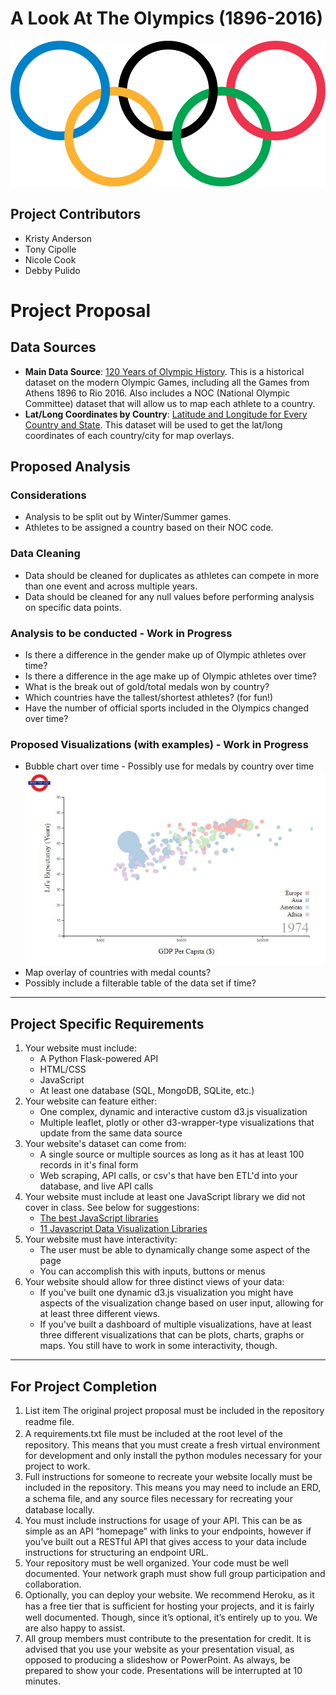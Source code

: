 # A Look At The Olympics (1896-2016)

![Olympic Rings](assets/images/olympic_rings.png)

## Project Contributors

- Kristy Anderson
- Tony Cipolle
- Nicole Cook
- Debby Pulido

# Project Proposal

## Data Sources

- **Main Data Source**: [120 Years of Olympic History](https://www.kaggle.com/heesoo37/120-years-of-olympic-history-athletes-and-results/home). This is a historical dataset on the modern Olympic Games, including all the Games from Athens 1896 to Rio 2016. Also includes a NOC (National Olympic Committee) dataset that will allow us to map each athlete to a country.
- **Lat/Long Coordinates by Country**: [Latitude and Longitude for Every Country and State](https://www.kaggle.com/paultimothymooney/latitude-and-longitude-for-every-country-and-state). This dataset will be used to get the lat/long coordinates of each country/city for map overlays.

## Proposed Analysis

### Considerations

- Analysis to be split out by Winter/Summer games.
- Athletes to be assigned a country based on their NOC code.

### Data Cleaning

- Data should be cleaned for duplicates as athletes can compete in more than one event and across multiple years.
- Data should be cleaned for any null values before performing analysis on specific data points.

### Analysis to be conducted - Work in Progress

- Is there a difference in the gender make up of Olympic athletes over time?
- Is there a difference in the age make up of Olympic athletes over time?
- What is the break out of gold/total medals won by country?
- Which countries have the tallest/shortest athletes? (for fun!)
- Have the number of official sports included in the Olympics changed over time?

### Proposed Visualizations (with examples) - Work in Progress

- Bubble chart over time - Possibly use for medals by country over time<br />
  ![Bubble Chart Over Time](assets/images/Example_Bubble_Over_Time.JPG)
- Map overlay of countries with medal counts?
- Possibly include a filterable table of the data set if time?

<hr>

## Project Specific Requirements

1.  Your website must include:
    - A Python Flask-powered API
    - HTML/CSS
    - JavaScript
    - At least one database (SQL, MongoDB, SQLite, etc.)
2.  Your website can feature either:
    - One complex, dynamic and interactive custom d3.js visualization
    - Multiple leaflet, plotly or other d3-wrapper-type visualizations that update from the same data source
3.  Your website's dataset can come from:
    - A single source or multiple sources as long as it has at least 100 records in it's final form
    - Web scraping, API calls, or csv's that have ben ETL'd into your database, and live API calls
4.  Your website must include at least one JavaScript library we did not cover in class. See below for suggestions:
    - [The best JavaScript libraries](https://getflywheel.com/layout/best-javascript-libraries-frameworks-2020/#libraries)
    - [11 Javascript Data Visualization Libraries](https://blog.bitsrc.io/11-javascript-charts-and-data-visualization-libraries-for-2018-f01a283a5727)
5.  Your website must have interactivity:
    - The user must be able to dynamically change some aspect of the page
    - You can accomplish this with inputs, buttons or menus
6.  Your website should allow for three distinct views of your data:
    - If you've built one dynamic d3.js visualization you might have aspects of the visualization change based on user input, allowing for at least three different views.
    - If you've built a dashboard of multiple visualizations, have at least three different visualizations that can be plots, charts, graphs or maps. You still have to work in some interactivity, though.

<hr>

## For Project Completion

1.  List item The original project proposal must be included in the repository readme ﬁle.
2.  A requirements.txt ﬁle must be included at the root level of the repository. This means that you must create a fresh virtual environment for development and only install the python modules necessary for your project to work.
3.  Full instructions for someone to recreate your website locally must be included in the repository. This means you may need to include an ERD, a schema ﬁle, and any source ﬁles necessary for recreating your database locally.
4.  You must include instructions for usage of your API. This can be as simple as an API “homepage” with links to your endpoints, however if you’ve built out a RESTful API that gives access to your data include instructions for structuring an endpoint URL.
5.  Your repository must be well organized. Your code must be well documented. Your network graph must show full group participation and collaboration.
6.  Optionally, you can deploy your website. We recommend Heroku, as it has a free tier that is suﬃcient for hosting your projects, and it is fairly well documented. Though, since it’s optional, it’s entirely up to you. We are also happy to assist.
7.  All group members must contribute to the presentation for credit. It is advised that you use your website as your presentation visual, as opposed to producing a slideshow or PowerPoint. As always, be prepared to show your code. Presentations will be interrupted at 10 minutes.
